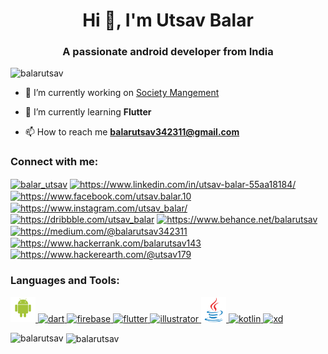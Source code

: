 <h1 align="center">Hi 👋, I'm Utsav Balar</h1>
<h3 align="center">A passionate android developer from India</h3>

<p align="left"> <img src="https://komarev.com/ghpvc/?username=balarutsav&label=Profile%20views&color=0e75b6&style=flat" alt="balarutsav" /> </p>

- 🔭 I’m currently working on [Society Mangement](https://github.com/Balarutsav/SocietyManagment.git)

- 🌱 I’m currently learning **Flutter**

- 📫 How to reach me **balarutsav342311@gmail.com**

<h3 align="left">Connect with me:</h3>
<p align="left">
<a href="https://dev.to/balar_utsav" target="blank"><img align="center" src="https://cdn.jsdelivr.net/npm/simple-icons@3.0.1/icons/dev-dot-to.svg" alt="balar_utsav" height="30" width="40" /></a>
<a href="https://linkedin.com/in/https://www.linkedin.com/in/utsav-balar-55aa18184/" target="blank"><img align="center" src="https://raw.githubusercontent.com/rahuldkjain/github-profile-readme-generator/master/src/images/icons/Social/linked-in-alt.svg" alt="https://www.linkedin.com/in/utsav-balar-55aa18184/" height="30" width="40" /></a>
<a href="https://fb.com/https://www.facebook.com/utsav.balar.10" target="blank"><img align="center" src="https://raw.githubusercontent.com/rahuldkjain/github-profile-readme-generator/master/src/images/icons/Social/facebook.svg" alt="https://www.facebook.com/utsav.balar.10" height="30" width="40" /></a>
<a href="https://instagram.com/https://www.instagram.com/utsav_balar/" target="blank"><img align="center" src="https://raw.githubusercontent.com/rahuldkjain/github-profile-readme-generator/master/src/images/icons/Social/instagram.svg" alt="https://www.instagram.com/utsav_balar/" height="30" width="40" /></a>
<a href="https://dribbble.com/https://dribbble.com/utsav_balar" target="blank"><img align="center" src="https://raw.githubusercontent.com/rahuldkjain/github-profile-readme-generator/master/src/images/icons/Social/dribbble.svg" alt="https://dribbble.com/utsav_balar" height="30" width="40" /></a>
<a href="https://www.behance.net/https://www.behance.net/balarutsav" target="blank"><img align="center" src="https://raw.githubusercontent.com/rahuldkjain/github-profile-readme-generator/master/src/images/icons/Social/behance.svg" alt="https://www.behance.net/balarutsav" height="30" width="40" /></a>
<a href="https://medium.com/https://medium.com/@balarutsav342311" target="blank"><img align="center" src="https://raw.githubusercontent.com/rahuldkjain/github-profile-readme-generator/master/src/images/icons/Social/medium.svg" alt="https://medium.com/@balarutsav342311" height="30" width="40" /></a>
<a href="https://www.hackerrank.com/https://www.hackerrank.com/balarutsav143" target="blank"><img align="center" src="https://raw.githubusercontent.com/rahuldkjain/github-profile-readme-generator/master/src/images/icons/Social/hackerrank.svg" alt="https://www.hackerrank.com/balarutsav143" height="30" width="40" /></a>
<a href="https://www.hackerearth.com/https://www.hackerearth.com/@utsav179" target="blank"><img align="center" src="https://raw.githubusercontent.com/rahuldkjain/github-profile-readme-generator/master/src/images/icons/Social/hackerearth.svg" alt="https://www.hackerearth.com/@utsav179" height="30" width="40" /></a>
</p>

<h3 align="left">Languages and Tools:</h3>
<p align="left"> <a href="https://developer.android.com" target="_blank"> <img src="https://raw.githubusercontent.com/devicons/devicon/master/icons/android/android-original-wordmark.svg" alt="android" width="40" height="40"/> </a> <a href="https://dart.dev" target="_blank"> <img src="https://www.vectorlogo.zone/logos/dartlang/dartlang-icon.svg" alt="dart" width="40" height="40"/> </a> <a href="https://firebase.google.com/" target="_blank"> <img src="https://www.vectorlogo.zone/logos/firebase/firebase-icon.svg" alt="firebase" width="40" height="40"/> </a> <a href="https://flutter.dev" target="_blank"> <img src="https://www.vectorlogo.zone/logos/flutterio/flutterio-icon.svg" alt="flutter" width="40" height="40"/> </a> <a href="https://www.adobe.com/in/products/illustrator.html" target="_blank"> <img src="https://www.vectorlogo.zone/logos/adobe_illustrator/adobe_illustrator-icon.svg" alt="illustrator" width="40" height="40"/> </a> <a href="https://www.java.com" target="_blank"> <img src="https://raw.githubusercontent.com/devicons/devicon/master/icons/java/java-original.svg" alt="java" width="40" height="40"/> </a> <a href="https://kotlinlang.org" target="_blank"> <img src="https://www.vectorlogo.zone/logos/kotlinlang/kotlinlang-icon.svg" alt="kotlin" width="40" height="40"/> </a> <a href="https://www.adobe.com/products/xd.html" target="_blank"> <img src="https://cdn.worldvectorlogo.com/logos/adobe-xd.svg" alt="xd" width="40" height="40"/> </a> </p>

<p><img align="left" src="https://github-readme-stats.vercel.app/api/top-langs?username=balarutsav&show_icons=true&locale=en&layout=compact" alt="balarutsav" /></p>

<p>&nbsp;<img align="center" src="https://github-readme-stats.vercel.app/api?username=balarutsav&show_icons=true&locale=en" alt="balarutsav" /></p>
